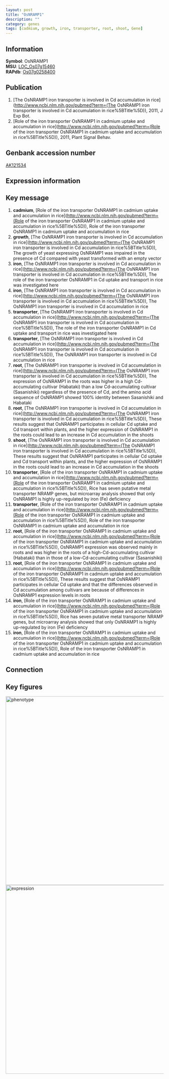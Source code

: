```yaml
---
layout: post
title: "OsNRAMP1"
description: ""
category: genes
tags: [cadmium, growth, iron, transporter, root, shoot, Gene]
---
```


## Information
__Symbol__: OsNRAMP1  
__MSU__: [LOC_Os07g15460](http://rice.plantbiology.msu.edu/cgi-bin/ORF_infopage.cgi?orf=LOC_Os07g15460)  
__RAPdb__: [Os07g0258400](http://rapdb.dna.affrc.go.jp/viewer/gbrowse_details/irgsp1?name=Os07g0258400)  

## Publication
1. [The OsNRAMP1 iron transporter is involved in Cd accumulation in rice](http://www.ncbi.nlm.nih.gov/pubmed?term=(The OsNRAMP1 iron transporter is involved in Cd accumulation in rice%5BTitle%5D)), 2011, J Exp Bot.
2. [Role of the iron transporter OsNRAMP1 in cadmium uptake and accumulation in rice](http://www.ncbi.nlm.nih.gov/pubmed?term=(Role of the iron transporter OsNRAMP1 in cadmium uptake and accumulation in rice%5BTitle%5D)), 2011, Plant Signal Behav.

## Genbank accession number
[AK121534](http://www.ncbi.nlm.nih.gov/nuccore/AK121534)

## Expression information

## Key message
1. __cadmium__, [Role of the iron transporter OsNRAMP1 in cadmium uptake and accumulation in rice](http://www.ncbi.nlm.nih.gov/pubmed?term=(Role of the iron transporter OsNRAMP1 in cadmium uptake and accumulation in rice%5BTitle%5D)), Role of the iron transporter OsNRAMP1 in cadmium uptake and accumulation in rice
2. __growth__, [The OsNRAMP1 iron transporter is involved in Cd accumulation in rice](http://www.ncbi.nlm.nih.gov/pubmed?term=(The OsNRAMP1 iron transporter is involved in Cd accumulation in rice%5BTitle%5D)),  The growth of yeast expressing OsNRAMP1 was impaired in the presence of Cd compared with yeast transformed with an empty vector
3. __iron__, [The OsNRAMP1 iron transporter is involved in Cd accumulation in rice](http://www.ncbi.nlm.nih.gov/pubmed?term=(The OsNRAMP1 iron transporter is involved in Cd accumulation in rice%5BTitle%5D)),  The role of the iron transporter OsNRAMP1 in Cd uptake and transport in rice was investigated here
4. __iron__, [The OsNRAMP1 iron transporter is involved in Cd accumulation in rice](http://www.ncbi.nlm.nih.gov/pubmed?term=(The OsNRAMP1 iron transporter is involved in Cd accumulation in rice%5BTitle%5D)), The OsNRAMP1 iron transporter is involved in Cd accumulation in rice
5. __transporter__, [The OsNRAMP1 iron transporter is involved in Cd accumulation in rice](http://www.ncbi.nlm.nih.gov/pubmed?term=(The OsNRAMP1 iron transporter is involved in Cd accumulation in rice%5BTitle%5D)),  The role of the iron transporter OsNRAMP1 in Cd uptake and transport in rice was investigated here
6. __transporter__, [The OsNRAMP1 iron transporter is involved in Cd accumulation in rice](http://www.ncbi.nlm.nih.gov/pubmed?term=(The OsNRAMP1 iron transporter is involved in Cd accumulation in rice%5BTitle%5D)), The OsNRAMP1 iron transporter is involved in Cd accumulation in rice
7. __root__, [The OsNRAMP1 iron transporter is involved in Cd accumulation in rice](http://www.ncbi.nlm.nih.gov/pubmed?term=(The OsNRAMP1 iron transporter is involved in Cd accumulation in rice%5BTitle%5D)),  The expression of OsNRAMP1 in the roots was higher in a high Cd-accumulating cultivar (Habataki) than a low Cd-accumulating cultivar (Sasanishiki) regardless of the presence of Cd, and the amino acid sequence of OsNRAMP1 showed 100% identity between Sasanishiki and Habataki
8. __root__, [The OsNRAMP1 iron transporter is involved in Cd accumulation in rice](http://www.ncbi.nlm.nih.gov/pubmed?term=(The OsNRAMP1 iron transporter is involved in Cd accumulation in rice%5BTitle%5D)),  These results suggest that OsNRAMP1 participates in cellular Cd uptake and Cd transport within plants, and the higher expression of OsNRAMP1 in the roots could lead to an increase in Cd accumulation in the shoots
9. __shoot__, [The OsNRAMP1 iron transporter is involved in Cd accumulation in rice](http://www.ncbi.nlm.nih.gov/pubmed?term=(The OsNRAMP1 iron transporter is involved in Cd accumulation in rice%5BTitle%5D)),  These results suggest that OsNRAMP1 participates in cellular Cd uptake and Cd transport within plants, and the higher expression of OsNRAMP1 in the roots could lead to an increase in Cd accumulation in the shoots
10. __transporter__, [Role of the iron transporter OsNRAMP1 in cadmium uptake and accumulation in rice](http://www.ncbi.nlm.nih.gov/pubmed?term=(Role of the iron transporter OsNRAMP1 in cadmium uptake and accumulation in rice%5BTitle%5D)),  Rice has seven putative metal transporter NRAMP genes, but microarray analysis showed that only OsNRAMP1 is highly up-regulated by iron (Fe) deficiency
11. __transporter__, [Role of the iron transporter OsNRAMP1 in cadmium uptake and accumulation in rice](http://www.ncbi.nlm.nih.gov/pubmed?term=(Role of the iron transporter OsNRAMP1 in cadmium uptake and accumulation in rice%5BTitle%5D)), Role of the iron transporter OsNRAMP1 in cadmium uptake and accumulation in rice
12. __root__, [Role of the iron transporter OsNRAMP1 in cadmium uptake and accumulation in rice](http://www.ncbi.nlm.nih.gov/pubmed?term=(Role of the iron transporter OsNRAMP1 in cadmium uptake and accumulation in rice%5BTitle%5D)),  OsNRAMP1 expression was observed mainly in roots and was higher in the roots of a high-Cd-accumulating cultivar (Habataki) than in those of a low-Cd-accumulating cultivar (Sasanishiki)
13. __root__, [Role of the iron transporter OsNRAMP1 in cadmium uptake and accumulation in rice](http://www.ncbi.nlm.nih.gov/pubmed?term=(Role of the iron transporter OsNRAMP1 in cadmium uptake and accumulation in rice%5BTitle%5D)),  These results suggest that OsNRAMP1 participates in cellular Cd uptake and that the differences observed in Cd accumulation among cultivars are because of differences in OsNRAMP1 expression levels in roots
14. __iron__, [Role of the iron transporter OsNRAMP1 in cadmium uptake and accumulation in rice](http://www.ncbi.nlm.nih.gov/pubmed?term=(Role of the iron transporter OsNRAMP1 in cadmium uptake and accumulation in rice%5BTitle%5D)),  Rice has seven putative metal transporter NRAMP genes, but microarray analysis showed that only OsNRAMP1 is highly up-regulated by iron (Fe) deficiency
15. __iron__, [Role of the iron transporter OsNRAMP1 in cadmium uptake and accumulation in rice](http://www.ncbi.nlm.nih.gov/pubmed?term=(Role of the iron transporter OsNRAMP1 in cadmium uptake and accumulation in rice%5BTitle%5D)), Role of the iron transporter OsNRAMP1 in cadmium uptake and accumulation in rice

## Connection

## Key figures
<img src="http://ricencode.github.io/images/OsNRAMP1.pheno.png" alt="phenotype"  style="width: 600px;"/>

<img src="http://ricencode.github.io/images/OsNRAMP1.exp.png" alt="expression"  style="width: 600px;"/>


